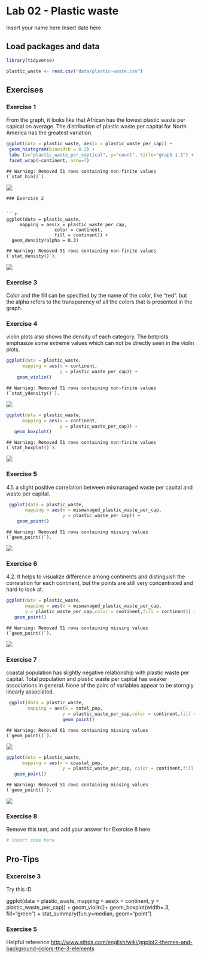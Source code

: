 Lab 02 - Plastic waste
================
Insert your name here
Insert date here

## Load packages and data

``` r
library(tidyverse) 
```

``` r
plastic_waste <- read.csv("data/plastic-waste.csv")
```

## Exercises

### Exercise 1

From the graph, it looks like that African has the lowest plastic waste
per capical on average. The distribution of plastic waste per capital
for North America has the greatest variation.

``` r
ggplot(data = plastic_waste, aes(x = plastic_waste_per_cap)) +
 geom_histogram(binwidth = 0.2) +
 labs (x="plastic_waste_per_captical", y="count", title="graph 1.1") +
 facet_wrap(~continent, nrow=7)
```

    ## Warning: Removed 51 rows containing non-finite values (`stat_bin()`).

![](lab-02_files/figure-gfm/plastic-waste-continent-1.png)<!-- -->


    ### Exercise 2


    ```r
    ggplot(data = plastic_waste, 
         mapping = aes(x = plastic_waste_per_cap, 
                      color = continent, 
                      fill = continent)) +
      geom_density(alpha = 0.3)

    ## Warning: Removed 51 rows containing non-finite values (`stat_density()`).

![](lab-02_files/figure-gfm/plastic-waste-density-1.png)<!-- -->

### Exercise 3

Color and the fill can be specified by the name of the color, like
“red”. but the alpha refers to the transparency of all the colors that
is presented in the graph.

### Exercise 4

violin plots also shows the density of each category. The botplots
emphasize some extreme values which can not be directly seen in the
violin plots.

``` r
ggplot(data = plastic_waste, 
      mapping = aes(x = continent, 
                    y = plastic_waste_per_cap)) +
    geom_violin()
```

    ## Warning: Removed 51 rows containing non-finite values (`stat_ydensity()`).

![](lab-02_files/figure-gfm/plastic-waste-violin-1.png)<!-- -->

``` r
ggplot(data = plastic_waste, 
      mapping = aes(x = continent, 
                    y = plastic_waste_per_cap)) +
   geom_boxplot()
```

    ## Warning: Removed 51 rows containing non-finite values (`stat_boxplot()`).

![](lab-02_files/figure-gfm/plastic-waste-violin-2.png)<!-- -->

### Exercise 5

4.1. a slight positive correlation between mismanaged waste per capital
and waste per capital.

``` r
 ggplot(data = plastic_waste, 
       mapping = aes(x = mismanaged_plastic_waste_per_cap,
                     y = plastic_waste_per_cap)) +
    geom_point()
```

    ## Warning: Removed 51 rows containing missing values (`geom_point()`).

![](lab-02_files/figure-gfm/plastic-waste-mismanaged-1.png)<!-- -->

### Exercise 6

4.2. It helps to visualize difference among continents and distinguish
the correlation for each continent, but the points are still very
concentrated and hard to look at.

``` r
ggplot(data = plastic_waste, 
       mapping = aes(x = mismanaged_plastic_waste_per_cap, 
       y = plastic_waste_per_cap,color = continent,fill = continent)) +
   geom_point()
```

    ## Warning: Removed 51 rows containing missing values (`geom_point()`).

![](lab-02_files/figure-gfm/plastic-waste-mismanaged-continent-1.png)<!-- -->

### Exercise 7

coastal population has slightly negative relationship with plastic waste
per capital. Total population and plastic waste per capital has weaker
associations in general. None of the pairs of variables appear to be
storngly linearly associated.

``` r
 ggplot(data = plastic_waste, 
        mapping = aes(x = total_pop, 
                     y = plastic_waste_per_cap,color = continent,fill = continent)) +
                     geom_point()
```

    ## Warning: Removed 61 rows containing missing values (`geom_point()`).

![](lab-02_files/figure-gfm/plastic-waste-population-total-1.png)<!-- -->

``` r
ggplot(data = plastic_waste, 
      mapping = aes(x = coastal_pop, 
                     y = plastic_waste_per_cap, color = continent,fill = continent)) +
   geom_point()
```

    ## Warning: Removed 51 rows containing missing values (`geom_point()`).

![](lab-02_files/figure-gfm/plastic-waste-population-coastal-1.png)<!-- -->

### Exercise 8

Remove this text, and add your answer for Exercise 8 here.

``` r
# insert code here
```

## Pro-Tips

### Excercise 3

Try this :D

ggplot(data = plastic_waste, mapping = aes(x = continent, y =
plastic_waste_per_cap)) + geom_violin()+ geom_boxplot(width=.3,
fill=“green”) + stat_summary(fun.y=median, geom=“point”)

### Exercise 5

Helpful
reference:<http://www.sthda.com/english/wiki/ggplot2-themes-and-background-colors-the-3-elements>
